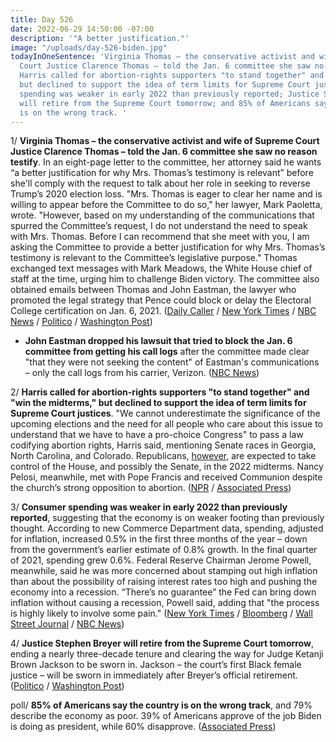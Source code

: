 ```yaml
---
title: Day 526
date: 2022-06-29 14:50:00 -07:00
description: '"A better justification."'
image: "/uploads/day-526-biden.jpg"
todayInOneSentence: 'Virginia Thomas – the conservative activist and wife of Supreme
  Court Justice Clarence Thomas – told the Jan. 6 committee she saw no reason testify;
  Harris called for abortion-rights supporters "to stand together" and "win the midterms,"
  but declined to support the idea of term limits for Supreme Court justices; consumer
  spending was weaker in early 2022 than previously reported; Justice Stephen Breyer
  will retire from the Supreme Court tomorrow; and 85% of Americans say the country
  is on the wrong track. '
---
```


1/ **Virginia Thomas – the conservative activist and wife of Supreme Court Justice Clarence Thomas – told the Jan. 6 committee she saw no reason testify**. In an eight-page letter to the committee, her attorney said he wants “a better justification for why Mrs. Thomas’s testimony is relevant” before she'll comply with the request to talk about her role in seeking to reverse Trump’s 2020 election loss. "Mrs. Thomas is eager to clear her name and is willing to appear before the Committee to do so," her lawyer, Mark Paoletta, wrote. "However, based on my understanding of the communications that spurred the Committee’s request, I do not understand the need to speak with Mrs. Thomas. Before I can recommend that she meet with you, I am asking the Committee to provide a better justification for why Mrs. Thomas’s testimony is relevant to the Committee’s legislative purpose." Thomas exchanged text messages with Mark Meadows, the White House chief of staff at the time, urging him to challenge Biden victory. The committee also obtained emails between Thomas and John Eastman, the lawyer who promoted the legal strategy that Pence could block or delay the Electoral College certification on Jan. 6, 2021. ([Daily Caller](https://dailycaller.com/2022/06/28/ginni-thomas-responds-january-6-committee-testimony-request/) / [New York Times](https://www.nytimes.com/2022/06/28/us/ginni-thomas-emails-jan-6-hearing.html) / [NBC News](https://www.nbcnews.com/politics/congress/ginni-thomas-lawyer-wants-better-justification-giving-testimony-jan-6-rcna35901) / [Politico](https://www.politico.com/news/2022/06/28/ginni-thomas-house-testimony-00043025) / [Washington Post](https://www.washingtonpost.com/politics/2022/06/29/ginni-thomas-cassidy-hutchinson-trump/))

* **John Eastman dropped his lawsuit that tried to block the Jan. 6 committee from getting his call logs** after the committee made clear "that they were not seeking the content" of Eastman's communications – only the call logs from his carrier, Verizon. ([NBC News](https://www.nbcnews.com/politics/congress/former-trump-lawyer-eastman-drops-lawsuit-block-jan-6-committee-gettin-rcna35859))

2/ **Harris called for abortion-rights supporters "to stand together" and "win the midterms," but declined to support the idea of term limits for Supreme Court justices**. "We cannot underestimate the significance of the upcoming elections and the need for all people who care about this issue to understand that we have to have a pro-choice Congress" to pass a law codifying abortion rights, Harris said, mentioning Senate races in Georgia, North Carolina, and Colorado. Republicans, [however](https://www.politico.com/2022-election/race-forecasts-ratings-and-predictions/), are expected to take control of the House, and possibly the Senate, in the 2022 midterms. Nancy Pelosi, meanwhile, met with Pope Francis and received Communion despite the church’s strong opposition to abortion. ([NPR](https://www.npr.org/2022/06/28/1108374896/vp-harris-calls-for-abortion-rights-supporters-to-channel-frustration-into-actio) / [Associated Press](https://apnews.com/article/abortion-pope-francis-politics-religion-nancy-pelosi-249a32b2af9de647f1bae94aacb60c6e))

3/ **Consumer spending was weaker in early 2022 than previously reported**, suggesting that the economy is on weaker footing than previously thought. According to new Commerce Department data, spending, adjusted for inflation, increased 0.5% in the first three months of the year – down from the government’s earlier estimate of 0.8% growth. In the final quarter of 2021, spending grew 0.6%. Federal Reserve Chairman Jerome Powell, meanwhile, said he was more concerned about stamping out high inflation than about the possibility of raising interest rates too high and pushing the economy into a recession. “There’s no guarantee” the Fed can bring down inflation without causing a recession, Powell said, adding that "the process is highly likely to involve some pain." ([New York Times](https://www.nytimes.com/live/2022/06/29/business/economy-news-inflation-stocks#gdp-q1-economy) / [Bloomberg](https://www.bloomberg.com/news/articles/2022-06-29/us-personal-consumption-revised-sharply-lower-in-first-quarter?srnd=premium-canada&sref=MIBMEEoj) / [Wall Street Journal](https://www.wsj.com/articles/powell-says-pandemic-could-alter-inflation-dynamics-11656509259?mod=hp_lead_pos2) / [NBC News](https://www.nbcnews.com/business/economy/will-inflation-hurt-job-market-federal-reserve-chair-is-unsure-rcna35961))

4/ **Justice Stephen Breyer will retire from the Supreme Court tomorrow**, ending a nearly three-decade tenure and clearing the way for Judge Ketanji Brown Jackson to be sworn in. Jackson – the court’s first Black female justice – will be sworn in immediately after Breyer’s official retirement. ([Politico](https://www.politico.com/news/2022/06/29/justice-breyer-will-retire-thursday-pave-way-for-jackson-to-take-seat-00043175) / [Washington Post](https://www.washingtonpost.com/politics/2022/06/29/ginni-thomas-cassidy-hutchinson-trump/))

poll/ **85% of Americans say the country is on the wrong track**, and 79% describe the economy as poor. 39% of Americans approve of the job Biden is doing as president, while 60% disapprove. ([Associated Press](https://apnews.com/article/inflation-russia-ukraine-biden-covid-health-b6d1751b2554555f7246f9e914b87c59))
